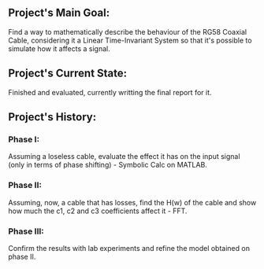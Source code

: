 ## Project's Main Goal: 
Find a way to mathematically describe the behaviour of the RG58 Coaxial Cable, considering it a Linear Time-Invariant System so that it's possible to simulate how it affects
a signal.

## Project's Current State: 
Finished and evaluated, currently writting the final report for it.

## Project's History:

### Phase I:
Assuming a loseless cable, evaluate the effect it has on the input signal (only in terms of phase shifting) - Symbolic Calc on MATLAB.

### Phase II:
Assuming, now, a cable that has losses, find the H(w) of the cable and show how much the c1, c2 and c3 coefficients affect it - FFT.

### Phase III:
Confirm the results with lab experiments and refine the model obtained on phase II.
